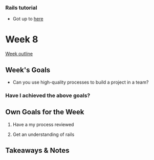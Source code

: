 ### Rails tutorial

* Got up to [here](https://guides.rubyonrails.org/getting_started.html#laying-down-the-groundwork)


# Week 8
[Week outline](https://github.com/makersacademy/course/blob/master/week_outlines.md/#week-8-9)

## Week's Goals

* Can you use high-quality processes to build a project in a team?


### Have I achieved the above goals?

## Own Goals for the Week

1. Have a my process reviewed

2. Get an understanding of rails

## Takeaways & Notes

